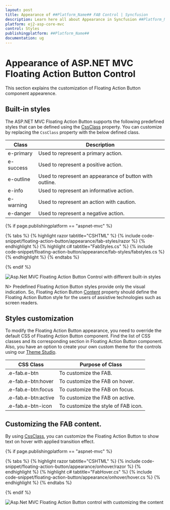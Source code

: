 ```yaml
---
layout: post
title: Appearance of ##Platform_Name## FAB Control | Syncfusion
description: Learn here all about Appearance in Syncfusion ##Platform_Name## FloatingActionButton control of Syncfusion Essential JS 2 and more.
platform: ej2-asp-core-mvc
control: Styles
publishingplatform: ##Platform_Name##
documentation: ug
---
```


# Appearance of ASP.NET MVC Floating Action Button Control

This section explains the customization of Floating Action Button component appearence.

## Built-in styles

The ASP.NET MVC Floating Action Button supports the following predefined styles that can be defined using the [CssClass](https://help.syncfusion.com/cr/aspnetmvc-js2/Syncfusion.EJ2.Buttons.Fab.html#Syncfusion_EJ2_Buttons_Fab_CssClass) property. You can customize by replacing the `CssClass` property with the below defined class.

| Class | Description |
| -------- | -------- |
| e-primary | Used to represent a primary action. |
| e-success | Used to represent a positive action. |
| e-outline |  Used to represent an appearance of button with outline. |
| e-info |  Used to represent an informative action. |
| e-warning | Used to represent an action with caution. |
| e-danger | Used to represent a negative action. |

{% if page.publishingplatform == "aspnet-mvc" %}

{% tabs %}
{% highlight razor tabtitle="CSHTML" %}
{% include code-snippet/floating-action-button/appearance/fab-styles/razor %}
{% endhighlight %}
{% highlight c# tabtitle="FabStyles.cs" %}
{% include code-snippet/floating-action-button/appearance/fab-styles/fabstyles.cs %}
{% endhighlight %}
{% endtabs %}

{% endif %}

![Asp.Net MVC Floating Action Button Control with different built-in styles](images/Style.png)

N> Predefined Floating Action Button styles provide only the visual indication. So, Floating Action Button [Content](https://help.syncfusion.com/cr/aspnetmvc-js2/Syncfusion.EJ2.Buttons.Fab.html#Syncfusion_EJ2_Buttons_Fab_Content) property should define the Floating Action Button style for the users of assistive technologies such as screen readers.

## Styles customization

To modify the Floating Action Button appearance, you need to override the default CSS of Floating Action Button component. Find the list of CSS classes and its corresponding section in Floating Action Button component. Also, you have an option to create your own custom theme for the controls using our [Theme Studio](https://blazor.syncfusion.com/themestudio/).

| CSS Class | Purpose of Class |
|-----|----- |
|.e-fab.e-btn|To customize the FAB.|
|.e-fab.e-btn:hover|To customize the FAB on hover.|
|.e-fab.e-btn:focus|To customize the FAB on focus.|
|.e-fab.e-btn:active|To customize the FAB on active.|
|.e-fab.e-btn-icon|To customize the style of FAB icon.|

## Customizing the FAB content.

By using [CssClass](https://help.syncfusion.com/cr/aspnetmvc-js2/Syncfusion.EJ2.Buttons.Fab.html#Syncfusion_EJ2_Buttons_Fab_CssClass), you can customize the Floating Action Button to show text on hover with applied transition effect.

{% if page.publishingplatform == "aspnet-mvc" %}

{% tabs %}
{% highlight razor tabtitle="CSHTML" %}
{% include code-snippet/floating-action-button/appearance/onhover/razor %}
{% endhighlight %}
{% highlight c# tabtitle="FabHover.cs" %}
{% include code-snippet/floating-action-button/appearance/onhover/hover.cs %}
{% endhighlight %}
{% endtabs %}

{% endif %}

![Asp.Net MVC Floating Action Button control with customizing the content](images/onhover.png)
